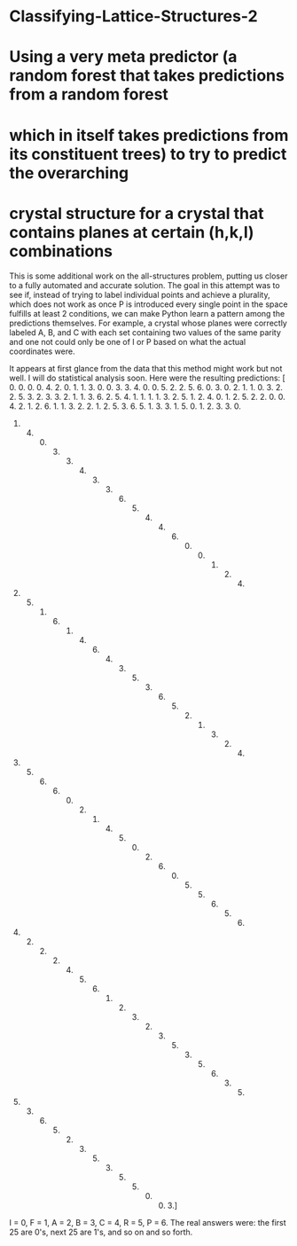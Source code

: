 # Classifying-Lattice-Structures-2
# Using a very meta predictor (a random forest that takes predictions from a random forest
# which in itself takes predictions from its constituent trees) to try to predict the overarching
# crystal structure for a crystal that contains planes at certain (h,k,l) combinations

This is some additional work on the all-structures problem, putting us closer to a fully automated and accurate solution.
The goal in this attempt was to see if, instead of trying to label individual points and achieve a plurality,
which does not work as once P is introduced every single point in the space fulfills at least 2 conditions,
we can make Python learn a pattern among the predictions themselves. For example, a crystal whose planes were
correctly labeled A, B, and C with each set containing two values of the same parity and one not could only be
one of I or P based on what the actual coordinates were.

It appears at first glance from the data that this method might work but not well. I will do statistical analysis soon.
Here were the resulting predictions:
[ 0.  0.  0.  0.  4.  2.  0.  1.  1.  3.  0.  0.  3.  3.  4.  0.  0.  5.
  2.  2.  5.  6.  0.  3.  0.  2.  1.  1.  0.  3.  2.  2.  5.  3.  2.  3.
  3.  2.  1.  1.  3.  6.  2.  5.  4.  1.  1.  1.  1.  3.  2.  5.  1.  2.
  4.  0.  1.  2.  5.  2.  2.  0.  0.  4.  2.  1.  2.  6.  1.  1.  3.  2.
  2.  1.  2.  5.  3.  6.  5.  1.  3.  3.  1.  5.  0.  1.  2.  3.  3.  0.
  1.  4.  0.  3.  3.  4.  3.  3.  6.  5.  4.  4.  6.  0.  0.  1.  2.  4.
  5.  5.  1.  6.  1.  4.  6.  4.  3.  5.  3.  6.  5.  2.  1.  3.  2.  4.
  5.  5.  6.  6.  0.  2.  1.  4.  5.  0.  2.  6.  0.  5.  5.  6.  5.  6.
  3.  2.  2.  2.  4.  5.  6.  1.  2.  3.  2.  3.  5.  3.  5.  6.  3.  5.
  6.  3.  6.  5.  2.  3.  5.  3.  5.  5.  0.  0.  3.]
  
  I = 0, F = 1, A = 2, B = 3, C = 4, R = 5, P = 6.
  The real answers were: the first 25 are 0's, next 25 are 1's, and so on and so forth.
